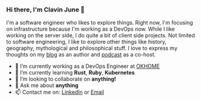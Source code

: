### Hi there, I'm Clavin June 👋

I'm a software engineer who likes to explore things. Right now, I'm focusing on infrastructure because I'm working as a DevOps now.
While I like working on the server side, I do quite a bit of client side projects.
Not limited to software engineering, I like to explore other things like history, geography, mythological and philosophical stuff.
I love to express my thoughts on my [blog](https://clavinjune.dev) as an author and [podcast](https://positif.dev) as a co-host.

- 🔭 I’m currently working as a DevOps Engineer at [OKHOME](https://okhome.id)
- 🌱 I’m currently learning **Rust**, **Ruby**, **Kubernetes**
- 👯 I’m looking to collaborate on **anything!**
- 💬 Ask me about **anything**
- 📫 Contact me on: [LinkedIn](https://linkedin.com/in/juneardoc) or [Email](mailto:juneardoc@gmail.com)
